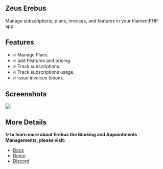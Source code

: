 ## Zeus Erebus

Manage subscriptions, plans, invoices, and features in your filamentPHP app.

## Features

- 🔥 Manage Plans.
- 🔥 add Features and pricing.
- 🔥 Track subscriptions.
- 🔥 Track subscriptions usage.
- 🔥 issue invoices (soon).

## Screenshots

![](https://larazeus.com/images/screenshots/erebus/front-1.png)

## More Details

**✨ to learn more about Erebus the Booking and Appointments Managements, please visit:**

- [Docs](https://larazeus.com/docs/erebus)
- [Demo](https://demo.larazeus.com/admin)
- [Discord](#)
